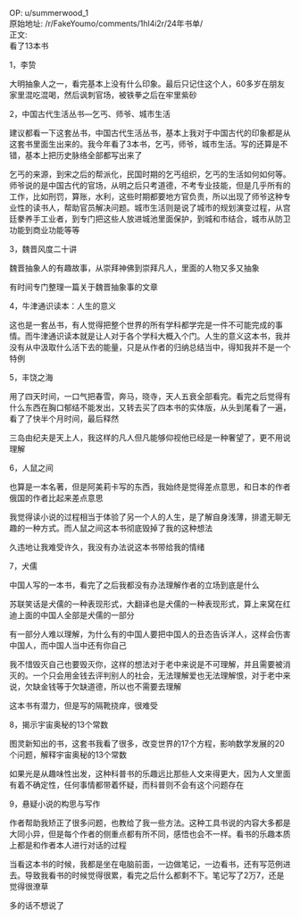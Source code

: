
OP: u/summerwood_1  
原始地址: /r/FakeYoumo/comments/1hl4i2r/24年书单/  
正文:  
看了13本书

1，李贽

大明抽象人之一，看完基本上没有什么印象。最后只记住这个人，60多岁在朋友家里混吃混喝，然后讽刺官场，被铁拳之后在牢里紫砂

2，中国古代生活丛书—乞丐、师爷、城市生活

建议都看一下这套丛书，中国古代生活丛书，基本上我对于中国古代的印象都是从这套书里面生出来的。我今年看了3本书，乞丐，师爷，城市生活。写的还算是不错，基本上把历史脉络全部都写出来了

乞丐的来源，到宋之后的帮派化，民国时期的乞丐组织，乞丐的生活如何如何等。师爷说的是中国古代的官场，从明之后只考道德，不考专业技能，但是几乎所有的工作，比如刑罚，算账，水利，这些时期都要地方官负责，所以出现了师爷这种专业性的读书人，帮助官员解决问题。城市生活则是说了城市的规划演变过程，从宫廷豢养手工业者，到专门把这些人放进城池里面保护，到城和市结合，城市从防卫功能到商业功能等等

3，魏晋风度二十讲

魏晋抽象人的有趣故事，从崇拜神佛到崇拜凡人，里面的人物又多又抽象

有时间专门整理一篇关于魏晋抽象事的文章

4，牛津通识读本：人生的意义

这也是一套丛书，有人觉得把整个世界的所有学科都学完是一件不可能完成的事情。而牛津通识读本就是让人对于各个学科大概入个门。人生的意义这本书，我并没有从中汲取什么活下去的能量，只是从作者的归纳总结当中，得知我并不是一个特例

5，丰饶之海

用了四天时间，一口气把春雪，奔马，晓寺，天人五衰全部看完。看完之后觉得有什么东西在胸口郁结不能发出，又转去买了四本书的实体版，从头到尾看了一遍，看了了快半个月时间，最后释然

三岛由纪夫是天上人，我这样的凡人但凡能够仰视他已经是一种奢望了，更不用说理解

6，人鼠之间

也算是一本名著，但是阿美莉卡写的东西，我始终是觉得差点意思，和日本的作者俄国的作者比起来差点意思

我觉得读小说的过程相当于体验了另一个人的人生，是了解自身浅薄，排遣无聊无趣的一种方式。而人鼠之间这本书彻底毁掉了我的这种想法

久违地让我难受许久，我没有办法说这本书带给我的情绪

7，犬儒

中国人写的一本书，看完了之后我都没有办法理解作者的立场到底是什么

苏联笑话是犬儒的一种表现形式，大翻译也是犬儒的一种表现形式，算上来窝在红迪上面的中国人全部是犬儒的一部分

有一部分人难以理解，为什么有的中国人要把中国人的丑态告诉洋人，这样会伤害中国人，而中国人当中还有你自己

我不惜毁灭自己也要毁灭你，这样的想法对于老中来说是不可理解，并且需要被消灭的。一个只会用金钱去评判别人的社会，无法理解爱也无法理解恨，对于老中来说，欠缺金钱等于欠缺道德，所以也不需要去理解

这本书有潜力，但是写的隔靴挠痒，很难受

8，揭示宇宙奥秘的13个常数

图灵新知出的书，这套书我看了很多，改变世界的17个方程，影响数学发展的20个问题，解释宇宙奥秘的13个常数

如果光是从趣味性出发，这种科普书的乐趣远比那些人文来得更大，因为人文里面有着不确定性，任何事情都带着怀疑，而科普则不会有这个问题存在

9，悬疑小说的构思与写作

作者帮助我矫正了很多问题，也教给了我一些方法。这种工具书说的内容大多都是大同小异，但是每个作者的侧重点都有所不同，感悟也会不一样。看书的乐趣本质上都是和作者本人进行对话的过程

当看这本书的时候，我都是坐在电脑前面，一边做笔记，一边看书，还有写范例进去。导致我看书的时候觉得很累，看完之后什么都剩不下。笔记写了2万7，还是觉得很潦草

多的话不想说了
